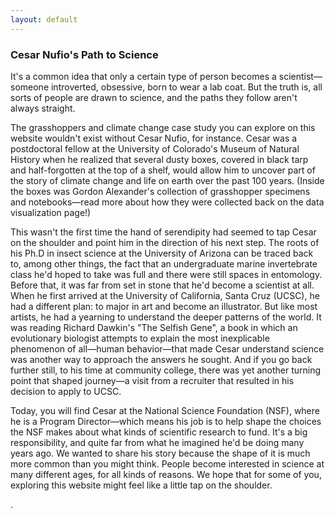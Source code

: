 ```yaml
---
layout: default
---
```


<section>
	<h3 class="major">Cesar Nufio's Path to Science </h3>
	
<p>It's a common idea that only a certain type of person becomes a scientist— someone introverted, obsessive, born to wear a lab coat. But the truth is, all sorts of people are drawn to science, and the paths they follow aren't always straight.</p> 

<p>The grasshoppers and climate change case study you can explore on this website wouldn't exist without Cesar Nufio, for instance. Cesar was a postdoctoral fellow at the University of Colorado's Museum of Natural History when he realized that several dusty boxes, covered in black tarp and half-forgotten at the top of a shelf, would allow him to uncover part of the story of climate change and life on earth over the past 100 years. (Inside the boxes was Gordon Alexander's collection of grasshopper specimens and notebooks—read more about how they were collected back on the data visualization page!)</p> 

<p>This wasn't the first time the hand of serendipity had seemed to tap Cesar on the shoulder and point him in the direction of his next step. The roots of his Ph.D in insect science at the University of Arizona can be traced back to, among other things, the fact that an undergraduate marine invertebrate class he'd hoped to take was full and there were still spaces in entomology. Before that, it was far from set in stone that he'd become a scientist at all. When he first arrived at the University of California, Santa Cruz (UCSC), he had a different plan: to major in art and become an illustrator. But like most artists, he had a yearning to understand the deeper patterns of the world. It was reading Richard Dawkin's "The Selfish Gene", a book in which an evolutionary biologist attempts to explain the most inexplicable phenomenon of all—human behavior—that made Cesar understand science was another way to approach the answers he sought. And if you go back further still, to his time at community college, there was yet another turning point that shaped journey—a visit from a recruiter that resulted in his decision to apply to UCSC.</p>

<p>Today, you will find Cesar at the National Science Foundation (NSF), where he is a Program Director—which means his job is to help shape the choices the NSF makes about what kinds of scientific research to fund. It's a big responsibility, and quite far from what he imagined he'd be doing many years ago. We wanted to share his story because the shape of it is much more common than you might think. People become interested in science at many different ages, for all kinds of reasons. We hope that for some of you, exploring this website might feel like a little tap on the shoulder.<p>.

